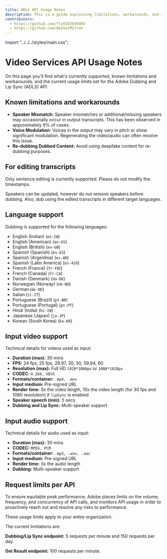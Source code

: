 ```yaml
---
title: ADLS API Usage Notes
description: This is a guide explaining limitations, workarounds, and current support for the ADLS API.
contributors:
  - https://github.com/fly0102030405
  - https://github.com/BaskarMitrah
---
```


import "../../../styles/main.css";

# Video Services API Usage Notes

On this page you'll find what's currently supported, known limitations and workarounds, and the current usage limits set for the Adobe Dubbing and Lip Sync (ADLS) API.

## Known limitations and workarounds

- **Speaker Mismatch:** Speaker mismatches or additional/missing speakers may occasionally occur in output transcripts. This has been observed in approximately 9% of cases.
- **Voice Modulation:** Voices in the output may vary in pitch or show significant modulation. Regenerating the video/audio can often resolve this issue.
- **Re-dubbing Dubbed Content:** Avoid using deepfake content for re-dubbing purposes.

## For editing transcripts

Only sentence editing is currently supported. Please do not modify the timestamps.

Speakers can be updated, however do not remove speakers before dubbing. Also, dub using the edited transcripts in different target languages.

## Language support

Dubbing is supported for the following languages:

- English (Indian) (`en-IN`)
- English (American) (`en-US`)
- English (British) (`en-GB`)
- Spanish (Spanish) (`es-ES`)
- Spanish (Argentina) (`es-AR`)
- Spanish (Latin America) (`es-419`)
- French (France) (`fr-FR`))
- French (Canada) (`fr-CA`)
- Danish (Denmark) (`da-DK`)
- Norwegian (Norway) (`nb-NO`)
- German (`de-DE`)
- Italian (`it-IT`)
- Portuguese (Brazil) (`pt-BR`)
- Portuguese (Portugal) (`pt-PT`)
- Hindi (India) (`hi-IN`)
- Japanese (Japan) (`ja-JP`)
- Korean (South Korea) (`ko-KR`)

## Input video support

Technical details for videos used as input:

- **Duration (max):** 30 mins
- **FPS:** 24 fps, 25 fps, 29.97, 30, 50, 59.94, 60
- **Resolution (max):** Full HD `1920*1080px` or `1080*1920px`
- **CODEC**: `H.264, HEVC`
- **Formats/container:** `.mp4, .mov`
- **Input medium:** Pre-signed URL
- **Render time:** 3x the video length, 10x the video length (for 30 fps and 1080 resolution) if `lipSync` is enabled
- **Speaker speech (min):** 5 secs
- **Dubbing and Lip Sync:** Multi-speaker support

## Input audio support

Technical details for audio used as input:

- **Duration (max):** 30 mins
- **CODEC:** `MPEG, PCM`
- **Formats/container:** `.mp3, .wav, .aac`
- **Input medium:** Pre-signed URL
- **Render time:** 3x the audio length
- **Dubbing:** Multi-speaker support

## Request limits per API

To ensure equitable peak performance, Adobe places limits on the volume, frequency, and concurrency of API calls, and monitors API usage in order to proactively reach out and resolve any risks to performance.

<InlineAlert variant="warning" slots="text1" />

These usage limits apply to your entire organization. <br/>

The current limitations are:

**Dubbing/Lip Sync endpoint:**  5 requests per minute and 150 requests per day.

**Get Result endpoint:** 100 requests per minute.
